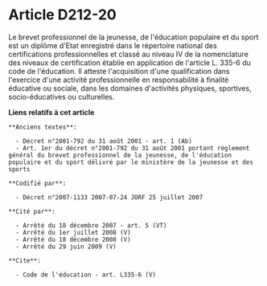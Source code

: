# Article D212-20

Le brevet professionnel de la jeunesse, de l'éducation populaire et du sport est un diplôme d'Etat enregistré dans le
répertoire national des certifications professionnelles et classé au niveau IV de la nomenclature des niveaux de
certification établie en application de l'article L. 335-6 du code de l'éducation. Il atteste l'acquisition d'une
qualification dans l'exercice d'une activité professionnelle en responsabilité à finalité éducative ou sociale, dans les
domaines d'activités physiques, sportives, socio-éducatives ou culturelles.

**Liens relatifs à cet article**

	**Anciens textes**:

	  - Décret n°2001-792 du 31 août 2001 - art. 1 (Ab)
	  - Art. 1er du décret n°2001-792 du 31 août 2001 portant règlement général du brevet professionnel de la jeunesse, de l'éducation populaire et du sport délivré par le ministère de la jeunesse et des sports

	**Codifié par**:

	  - Décret n°2007-1133 2007-07-24 JORF 25 juillet 2007

	**Cité par**:

	  - Arrêté du 18 décembre 2007 - art. 5 (VT)
	  - Arrêté du 1er juillet 2008 (V)
	  - Arrêté du 18 décembre 2008 (V)
	  - Arrêté du 29 juin 2009 (V)

	**Cite**:

	  - Code de l'éducation - art. L335-6 (V)
